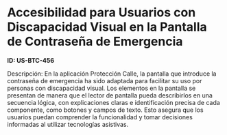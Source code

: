 # Accesibilidad para Usuarios con Discapacidad Visual en la Pantalla de Contraseña de Emergencia

**ID: US-BTC-456**

Descripción: En la aplicación Protección Calle, la pantalla que introduce la contraseña de emergencia ha sido adaptada para facilitar su uso por personas con discapacidad visual. Los elementos en la pantalla se presentan de manera que el lector de pantalla pueda describirlos en una secuencia lógica, con explicaciones claras e identificación precisa de cada componente, como botones y campos de texto. Esto asegura que los usuarios puedan comprender la funcionalidad y tomar decisiones informadas al utilizar tecnologías asistivas.
